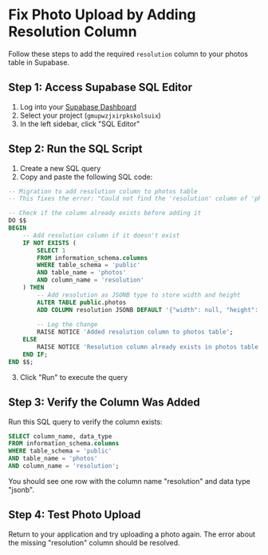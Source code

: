 # Fix Photo Upload by Adding Resolution Column

Follow these steps to add the required `resolution` column to your photos table in Supabase.

## Step 1: Access Supabase SQL Editor

1. Log into your [Supabase Dashboard](https://app.supabase.io/)
2. Select your project (`gmupwzjxirpkskolsuix`)
3. In the left sidebar, click "SQL Editor"

## Step 2: Run the SQL Script

1. Create a new SQL query
2. Copy and paste the following SQL code:

```sql
-- Migration to add resolution column to photos table
-- This fixes the error: "Could not find the 'resolution' column of 'photos' in the schema cache"

-- Check if the column already exists before adding it
DO $$ 
BEGIN
    -- Add resolution column if it doesn't exist
    IF NOT EXISTS (
        SELECT 1 
        FROM information_schema.columns 
        WHERE table_schema = 'public' 
        AND table_name = 'photos' 
        AND column_name = 'resolution'
    ) THEN
        -- Add resolution as JSONB type to store width and height
        ALTER TABLE public.photos 
        ADD COLUMN resolution JSONB DEFAULT '{"width": null, "height": null}';
        
        -- Log the change
        RAISE NOTICE 'Added resolution column to photos table';
    ELSE
        RAISE NOTICE 'Resolution column already exists in photos table';
    END IF;
END $$;
```

3. Click "Run" to execute the query

## Step 3: Verify the Column Was Added

Run this SQL query to verify the column exists:

```sql
SELECT column_name, data_type 
FROM information_schema.columns 
WHERE table_schema = 'public' 
AND table_name = 'photos' 
AND column_name = 'resolution';
```

You should see one row with the column name "resolution" and data type "jsonb".

## Step 4: Test Photo Upload

Return to your application and try uploading a photo again. The error about the missing "resolution" column should be resolved. 